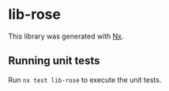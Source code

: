 # lib-rose

This library was generated with [Nx](https://nx.dev).

## Running unit tests

Run `nx test lib-rose` to execute the unit tests.
